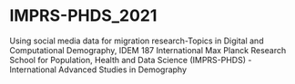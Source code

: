 # IMPRS-PHDS_2021
Using social media data for migration research-Topics in Digital and Computational Demography, IDEM 187 International Max Planck Research School for Population, Health and Data Science (IMPRS-PHDS) - International Advanced Studies in Demography
